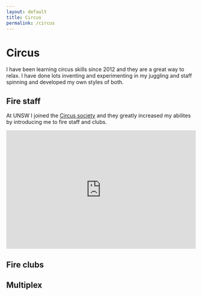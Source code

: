 ```yaml
---
layout: default
title: Circus
permalink: /circus
---
```


# Circus
I have been learning circus skills since 2012 and they are a great way to relax. I have done lots inventing and experimenting in my juggling and staff spinning and developed my own styles of both.

## Fire staff
At UNSW I joined the [Circus society](http://circusoc.com/) and they greatly increased my abilites by introducing me to fire staff and clubs.

<iframe src="https://youtu.be/oBLuJbg3j6s" width="100%" max-width="500" height="315" frameborder="0" allowfullscreen></iframe>

## Fire clubs

## Multiplex


